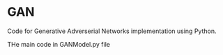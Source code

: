 # GAN

Code for Generative Adverserial Networks implementation using Python.

THe main code in GANModel.py file
